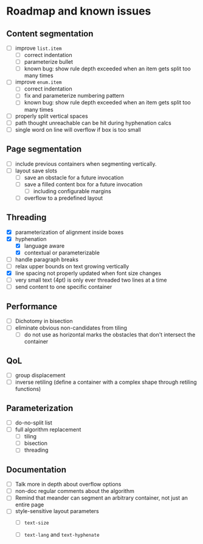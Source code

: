 # Roadmap and known issues

## Content segmentation
- [ ] improve `list.item`
  - [ ] correct indentation
  - [ ] parameterize bullet
  - [ ] known bug: show rule depth exceeded when an item gets split too many times
- [ ] improve `enum.item`
  - [ ] correct indentation
  - [ ] fix and parameterize numbering pattern
  - [ ] known bug: show rule depth exceeded when an item gets split too many times
- [ ] properly split vertical spaces
- [ ] path thought unreachable can be hit during hyphenation calcs
- [ ] single word on line will overflow if box is too small

## Page segmentation
- [ ] include previous containers when segmenting vertically.
- [ ] layout save slots
  - [ ] save an obstacle for a future invocation
  - [ ] save a filled content box for a future invocation
    - [ ] including configurable margins
  - [ ] overflow to a predefined layout

## Threading
- [X] parameterization of alignment inside boxes
- [X] hyphenation
  - [X] language aware
  - [X] contextual or parameterizable
- [ ] handle paragraph breaks
- [ ] relax upper bounds on text growing vertically
- [X] line spacing not properly updated when font size changes
- [ ] very small text (4pt) is only ever threaded two lines at a time
- [ ] send content to one specific container

## Performance
- [ ] Dichotomy in bisection
- [ ] eliminate obvious non-candidates from tiling
  - [ ] do not use as horizontal marks the obstacles that don't intersect the container

## QoL

- [ ] group displacement
- [ ] inverse retiling (define a container with a complex shape through retiling functions)

## Parameterization

- [ ] do-no-split list
- [ ] full algorithm replacement
  - [ ] tiling
  - [ ] bisection
  - [ ] threading

## Documentation

- [ ] Talk more in depth about overflow options
- [ ] non-doc regular comments about the algorithm
- [ ] Remind that meander can segment an arbitrary container, not just an entire page
- [ ] style-sensitive layout parameters
  - [ ] `text-size`
  - [ ] `text-lang` and `text-hyphenate`

